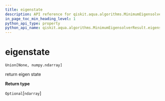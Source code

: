 ```yaml
---
title: eigenstate
description: API reference for qiskit.aqua.algorithms.MinimumEigensolverResult.eigenstate
in_page_toc_min_heading_level: 1
python_api_type: property
python_api_name: qiskit.aqua.algorithms.MinimumEigensolverResult.eigenstate
---
```


# eigenstate

<span id="qiskit.aqua.algorithms.MinimumEigensolverResult.eigenstate" />

`Union[None, numpy.ndarray]`

return eigen state

**Return type**

`Optional`\[`ndarray`]

